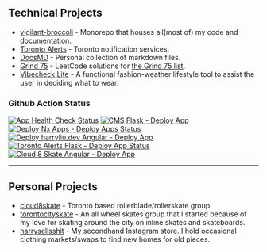 ## Technical Projects

- [vigilant-broccoli](https://github.com/iamharryliu/vigilant-broccoli) - Monorepo that houses all(most of) my code and documentation.
- [Toronto Alerts](https://torontoalerts.com/) - Toronto notification services.
- [DocsMD](https://harryliu.dev/docs-md) - Personal collection of markdown files.
- [Grind 75](https://harryliu.dev/grind-75) - LeetCode solutions for [the Grind 75 list](https://www.techinterviewhandbook.org/grind75).
- [Vibecheck Lite](https://harryliu.dev/projects/vibecheck-lite/app) - A functional fashion-weather lifestyle tool to assist the user in deciding what to wear.

### Github Action Status

[![App Health Check Status](https://github.com/iamharryliu/vigilant-broccoli/actions/workflows/monitor-apps.yml/badge.svg)](https://github.com/iamharryliu/vigilant-broccoli/actions/workflows/monitor-apps.yml)
[![CMS Flask - Deploy App](https://github.com/iamharryliu/vigilant-broccoli/actions/workflows/cms-flask-deploy.yml/badge.svg)](https://github.com/iamharryliu/vigilant-broccoli/actions/workflows/cms-flask-deploy.yml)
[![Deploy Nx Apps - Deploy Apps Status](https://github.com/iamharryliu/vigilant-broccoli/actions/workflows/nx-apps-deploy.yml/badge.svg)](https://github.com/iamharryliu/vigilant-broccoli/actions/workflows/nx-apps-deploy.yml)
[![Deploy harryliu.dev Angular - Deploy App](https://github.com/iamharryliu/vigilant-broccoli/actions/workflows/harryliu-dev-angular-deploy.yml/badge.svg)](https://github.com/iamharryliu/vigilant-broccoli/actions/workflows/harryliu-dev-angular-deploy.yml)
[![Toronto Alerts Flask - Deploy App Status](https://github.com/iamharryliu/vigilant-broccoli/actions/workflows/toronto-alerts-deploy.yml/badge.svg)](https://github.com/iamharryliu/vigilant-broccoli/actions/workflows/toronto-alerts-deploy.yml)
[![Cloud 8 Skate Angular - Deploy App](https://github.com/iamharryliu/vigilant-broccoli/actions/workflows/cloud-8-skate-angular-deploy.yml/badge.svg)](https://github.com/iamharryliu/vigilant-broccoli/actions/workflows/cloud-8-skate-angular-deploy.yml)

<hr/>

## Personal Projects

- [cloud8skate](https://cloud8skate.com/) - Toronto based rollerblade/rollerskate group.
- [torontocityskate](https://www.instagram.com/torontocityskate/) - An all wheel skates group that I started because of my love for skating around the city on inline skates and skateboards.
- [harrysellsshit](https://www.instagram.com/harrysellsshit/) - My secondhand Instagram store. I hold occasional clothing markets/swaps to find new homes for old pieces.
